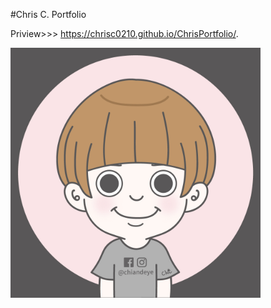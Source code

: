 #Chris C. Portfolio

Priview>>> https://chrisc0210.github.io/ChrisPortfolio/.


<a href="https://chrisc0210.github.io/ChrisPortfolio/">
<img src="https://github.com/ChrisC0210/ChrisPortfolio/blob/master/img/works/work_1.jpg" width="400" height="400">
</a>
